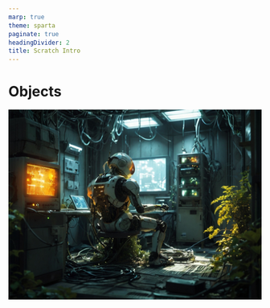 ```yaml
---
marp: true
theme: sparta
paginate: true
headingDivider: 2
title: Scratch Intro
---
```

<!-- _paginate: skip -->
<!-- _class: title -->
# Objects
![bg left:40%](../img/robot10.jpg)